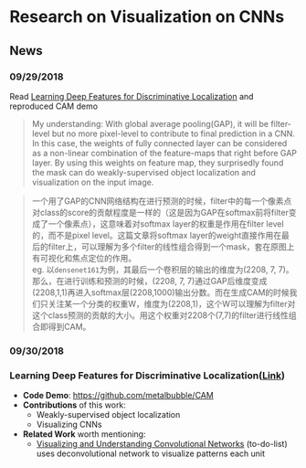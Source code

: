 # Research on Visualization on CNNs

## News

### 09/29/2018
Read [Learning Deep Features for Discriminative Localization](https://arxiv.org/pdf/1512.04150.pdf) and reproduced CAM demo
> My understanding: With global average pooling(GAP), it will be filter-level but no more pixel-level to contribute to final prediction in a CNN. In this case, the weights of fully connected layer can be considered as a  non-linear combination of the feature-maps that right before GAP layer. By using this weights on feature map, they surprisedly found the mask can do weakly-supervised object localization and visualization on the input image.

> 一个用了GAP的CNN网络结构在进行预测的时候，filter中的每一个像素点对class的score的贡献程度是一样的（这是因为GAP在softmax前将filter变成了一个像素点），这意味着对softmax layer的权重是作用在filter level的，而不是pixel level。这篇文章将softmax layer的weight直接作用在最后的filter上，可以理解为多个filter的线性组合得到一个mask，套在原图上有可视化和焦点定位的作用。\
> eg. 以`densenet161`为例，其最后一个卷积层的输出的维度为(2208, 7, 7)。那么，在进行训练和预测的时候，(2208, 7, 7)通过GAP后维度变成(2208,1,1)再进入softmax层(2208,1000)输出分数。而在生成CAM的时候我们只关注某一个分类的权重W，维度为(2208,1)，这个W可以理解为filter对这个class预测的贡献的大小。用这个权重对2208个(7,7)的filter进行线性组合即得到CAM。

### 09/30/2018



### Learning Deep Features for Discriminative Localization([Link](https://arxiv.org/pdf/1512.04150.pdf))
- **Code Demo**: https://github.com/metalbubble/CAM
- **Contributions** of this work:
    -  Weakly-supervised object localization
    -   Visualizing CNNs    
- **Related Work** worth mentioning: 
    - [Visualizing and Understanding Convolutional Networks](https://cs.nyu.edu/~fergus/papers/zeilerECCV2014.pdf)  (to-do-list) uses deconvolutional network to visualize patterns each unit


